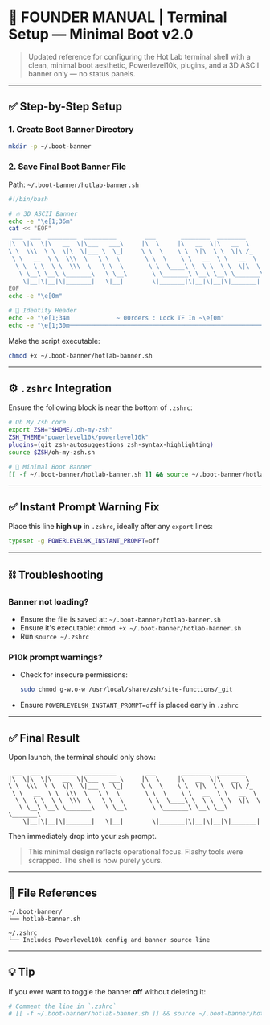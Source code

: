 # 🧠 FOUNDER MANUAL | Terminal Setup — Minimal Boot v2.0

> Updated reference for configuring the Hot Lab terminal shell with a clean, minimal boot aesthetic, Powerlevel10k, plugins, and a 3D ASCII banner only — no status panels.

---

## ✅ Step-by-Step Setup

### 1. Create Boot Banner Directory

```bash
mkdir -p ~/.boot-banner
```

### 2. Save Final Boot Banner File

Path: `~/.boot-banner/hotlab-banner.sh`

```bash
#!/bin/bash

# 🔥 3D ASCII Banner
echo -e "\e[1;36m"
cat << "EOF"
 ___  ___  ________  _________        ___       ________  ________     
|\  \|\  \|\   __  \|\___   ___\     |\  \     |\   __  \|\   __  \    
\ \  \\\  \ \  \|\  \|___ \  \_|     \ \  \    \ \  \|\  \ \  \|\ /_   
 \ \   __  \ \  \\\  \   \ \  \       \ \  \    \ \   __  \ \   __  \  
  \ \  \ \  \ \  \\\  \   \ \  \       \ \  \____\ \  \ \  \ \  \|\  \
   \ \__\ \__\ \_______\   \ \__\       \ \_______\ \__\ \__\ \_______\
    \|__|\|__|\|_______|   \|__|        \|_______|\|__|\|__|\|_______|
EOF
echo -e "\e[0m"

# 🔵 Identity Header
echo -e "\e[1;34m             ~ 00rders : Lock TF In ~\e[0m"
echo -e "\e[1;30m────────────────────────────────────────────────────────────\e[0m"
```

Make the script executable:

```bash
chmod +x ~/.boot-banner/hotlab-banner.sh
```

---

## ⚙️ `.zshrc` Integration

Ensure the following block is near the bottom of `.zshrc`:

```zsh
# Oh My Zsh core
export ZSH="$HOME/.oh-my-zsh"
ZSH_THEME="powerlevel10k/powerlevel10k"
plugins=(git zsh-autosuggestions zsh-syntax-highlighting)
source $ZSH/oh-my-zsh.sh

# 🔁 Minimal Boot Banner
[[ -f ~/.boot-banner/hotlab-banner.sh ]] && source ~/.boot-banner/hotlab-banner.sh
```

---

## ✅ Instant Prompt Warning Fix

Place this line **high up** in `.zshrc`, ideally after any `export` lines:

```zsh
typeset -g POWERLEVEL9K_INSTANT_PROMPT=off
```

---

## ⛓️ Troubleshooting

### Banner not loading?

* Ensure the file is saved at: `~/.boot-banner/hotlab-banner.sh`
* Ensure it's executable: `chmod +x ~/.boot-banner/hotlab-banner.sh`
* Run `source ~/.zshrc`

### P10k prompt warnings?

* Check for insecure permissions:

  ```bash
  sudo chmod g-w,o-w /usr/local/share/zsh/site-functions/_git
  ```
* Ensure `POWERLEVEL9K_INSTANT_PROMPT=off` is placed early in `.zshrc`

---

## ✅ Final Result

Upon launch, the terminal should only show:

```
 ___  ___  ________  _________        ___       ________  ________
|\  \|\  \|\   __  \|\___   ___\     |\  \     |\   __  \|\   __  \
\ \  \\\  \ \  \|\  \|___ \  \_|     \ \  \    \ \  \|\  \ \  \|\ /_
 \ \   __  \ \  \\\  \   \ \  \       \ \  \    \ \   __  \ \   __  \
  \ \  \ \  \ \  \\\  \   \ \  \       \ \  \____\ \  \ \  \ \  \|\  \
   \ \__\ \__\ \_______\   \ \__\       \ \_______\ \__\ \__\ \_______\
    \|__|\|__|\|_______|   \|__|        \|_______|\|__|\|__|\|_______|
```

Then immediately drop into your `zsh` prompt.

> This minimal design reflects operational focus. Flashy tools were scrapped. The shell is now purely yours.

---

## 📁 File References

```
~/.boot-banner/
└── hotlab-banner.sh

~/.zshrc
└── Includes Powerlevel10k config and banner source line
```

---

## 💡 Tip

If you ever want to toggle the banner **off** without deleting it:

```zsh
# Comment the line in `.zshrc`
# [[ -f ~/.boot-banner/hotlab-banner.sh ]] && source ~/.boot-banner/hotlab-banner.sh
```
